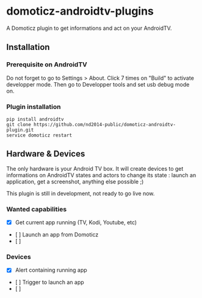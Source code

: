 # domoticz-androidtv-plugins

A Domoticz plugin to get informations and act on your AndroidTV.

## Installation

### Prerequisite on AndroidTV

Do not forget to go to Settings > About. Click 7 times on "Build" to activate developper mode.
Then go to Developper tools and set usb debug mode on.

### Plugin installation


    pip install androidtv
    git clone https://github.com/nd2014-public/domoticz-androidtv-plugin.git
    service domoticz restart


## Hardware & Devices

The only hardware is your Android TV box. It will create devices to get informations on AndroidTV states and actors to change its state : launch an application, get a screenshot, anything else possible ;)

This plugin is still in development, not ready to go live now.


### Wanted capabilities


- [X] Get current app running (TV, Kodi, Youtube, etc)
- [ ] Launch an app from Domoticz
- [ ] 


### Devices


- [X] Alert containing running app
- [ ] Trigger to launch an app
- [ ] 
